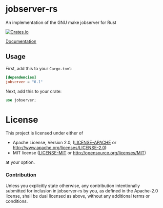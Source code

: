 # jobserver-rs

An implementation of the GNU make jobserver for Rust

[![Crates.io](https://img.shields.io/crates/v/jobserver.svg?maxAge=2592000)](https://crates.io/crates/jobserver)

[Documentation](https://docs.rs/jobserver)

## Usage

First, add this to your `Cargo.toml`:

```toml
[dependencies]
jobserver = "0.1"
```

Next, add this to your crate:

```rust
use jobserver;
```

# License

This project is licensed under either of

 * Apache License, Version 2.0, ([LICENSE-APACHE](LICENSE-APACHE) or
   http://www.apache.org/licenses/LICENSE-2.0)
 * MIT license ([LICENSE-MIT](LICENSE-MIT) or
   http://opensource.org/licenses/MIT)

at your option.

### Contribution

Unless you explicitly state otherwise, any contribution intentionally submitted
for inclusion in jobserver-rs by you, as defined in the Apache-2.0 license, shall be
dual licensed as above, without any additional terms or conditions.
